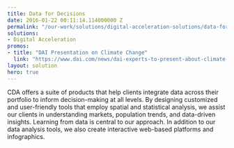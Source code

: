 ```yaml
---
title: Data for Decisions
date: 2016-01-22 00:11:14.114000000 Z
permalink: "/our-work/solutions/digital-acceleration-solutions/data-for-decisions"
solutions:
- Digital Acceleration
promos:
- title: "DAI Presentation on Climate Change"
  link: "https://www.dai.com/news/dai-experts-to-present-about-climate-resilience-at-conference-in-guatemala"
layout: solution
hero: true
---
```


CDA offers a suite of products that help clients integrate data across their portfolio to inform decision-making at all levels. By designing customized and user-friendly tools that employ spatial and statistical analysis, we assist our clients in understanding markets, population trends, and data-driven insights. Learning from data is central to our approach. In addition to our data analysis tools, we also create interactive web-based platforms and infographics.   

